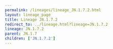 ```yaml
---
permalink: /lineages/lineage_JN.1.7.2.html
layout: lineage_page
title: Lineage JN.1.7.2
redirect_to: ../lineage.html?lineage=JN.1.7.2
lineage: JN.1.7.2
parent: JN.1.7
children: ['JN.1.7.2']
---
```

